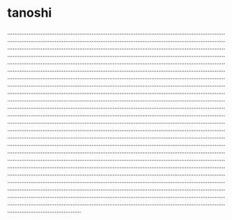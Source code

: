 # tanoshi
..........................................................................................................................................................................................................................................................................................................................................................................................................................................................................................................................................................................................................................................................................................................................................................................................................................................................................................................................................................................................................................................................................................................................................................................................................................................................................................................................................................................................................................................................................................................................................................................................................................................................................................................................................................................................................................................................................................................................................................................................................................................................................................................................................................................................................................................................................................................................................................................................................................................................................................................................................................................................................................................................................................................................................................................................................................................................................................................................................................................................................................................................................................................................................